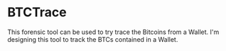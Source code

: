 BTCTrace
========

This forensic tool can be used to try trace the Bitcoins from a Wallet. I'm designing this tool to track the BTCs contained in a Wallet.
